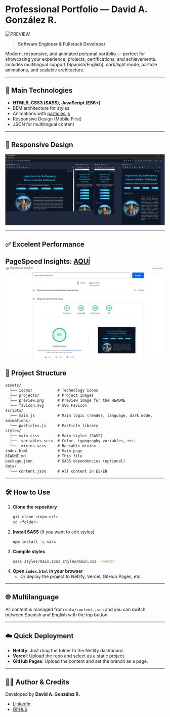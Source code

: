 # Professional Portfolio — David A. González R.

![PREVIEW](https://dagr.netlify.app)

> **Software Engineer & Fullstack Developer**

Modern, responsive, and animated personal portfolio — perfect for showcasing your experience, projects, certifications, and achievements. Includes multilingual support (Spanish/English), dark/light mode, particle animations, and scalable architecture.

---

## 🚀 Main Technologies

- **HTML5, CSS3 (SASS), JavaScript (ES6+)**
- BEM architecture for styles
- Animations with [particles.js](https://vincentgarreau.com/particles.js/)
- Responsive Design (Mobile First)
- JSON for multilingual content

---

## 📱 Responsive Design
![Responsively](/assets/responsively.png)

---

## ✅ Excelent Performance
PageSpeed Insights: [AQUÍ](https://pagespeed.web.dev/analysis/https-dagr-netlify-app/3nzhdhfvsk?form_factor=desktop&category=performance&category=accessibility&category=best-practices&category=seo&hl=en-US&utm_source=lh-chrome-ext)
![Lighthouse](/assets/lighthouse.png)
---

## 📁 Project Structure

```
assets/
  ├── icons/           # Technology icons
  ├── projects/        # Project images
  ├── preview.png      # Preview image for the README
  └── favicon.svg      # SVG Favicon
scripts/
  ├── main.js          # Main logic (render, language, dark mode, animations)
  └── particles.js     # Particle library
styles/
  ├── main.scss        # Main styles (SASS)
  ├── _variables.scss  # Color, typography variables, etc.
  └── _mixins.scss     # Reusable mixins
index.html             # Main page
README.md              # This file
package.json           # SASS dependencies (optional)
data/
  └── content.json     # All content in ES/EN
```

---

## 🛠️ How to Use

1. **Clone the repository**
   ```bash
   git clone <repo-url>
   cd <folder>
   ```
2. **Install SASS** (if you want to edit styles)
   ```bash
   npm install -g sass
   ```
3. **Compile styles**
   ```bash
   sass styles/main.scss styles/main.css --watch
   ```
4. **Open `index.html` in your browser**
   - Or deploy the project to Netlify, Vercel, GitHub Pages, etc.

---

## 🌐 Multilanguage

All content is managed from `data/content.json` and you can switch between Spanish and English with the top button.

---

## ☁️ Quick Deployment

- **Netlify**: Just drag the folder to the Netlify dashboard.
- **Vercel**: Upload the repo and select as a static project.
- **GitHub Pages**: Upload the content and set the branch as a page.

---

## 👨‍💻 Author & Credits

Developed by **David A. González R.**

- [LinkedIn](https://www.linkedin.com/in/davidagr/)
- [GitHub](https://github.com/davidagr)

